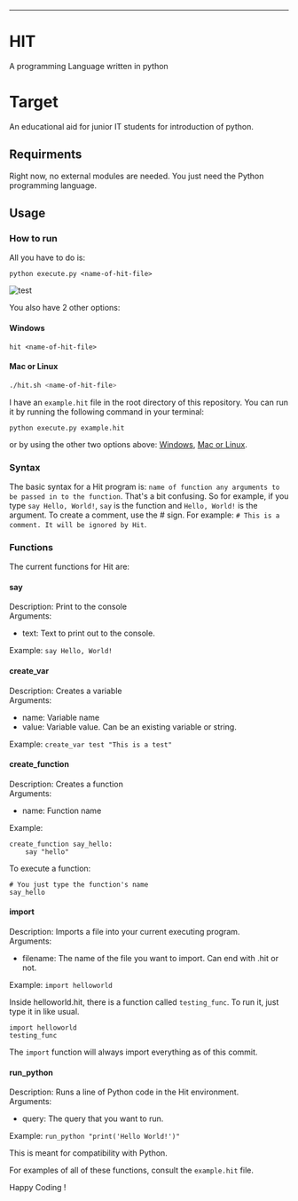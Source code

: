 

---

# HIT
A programming Language written in python

# Target
An educational aid for junior IT students for introduction of python.

## Requirments
Right now, no external modules are needed. You just need the Python programming language.

## Usage
### How to run
All you have to do is:
```shell
python execute.py <name-of-hit-file>
```
![test](https://user-images.githubusercontent.com/85629794/198265576-4b0b2931-2dd6-478b-b889-4fd7dee387bf.jpg)

You also have 2 other options:
#### Windows
```batch
hit <name-of-hit-file>
```
#### Mac or Linux
```bash
./hit.sh <name-of-hit-file>
```

I have an `example.hit` file in the root directory of this repository.
You can run it by running the following command in your terminal:
```shell
python execute.py example.hit
```
or by using the other two options above: [Windows](#windows), [Mac or Linux](#mac-or-linux).

### Syntax
The basic syntax for a Hit program is: `name of function any arguments to be passed in to the function`. That's a bit confusing. So for example, if you type `say Hello, World!`, `say` is the function and `Hello, World!` is the argument. To create a comment, use the # sign. For example: `# This is a comment. It will be ignored by Hit`.

### Functions
The current functions for Hit are:
#### say
Description: Print to the console
<br>
Arguments:
- text: Text to print out to the console.

Example: `say Hello, World!`

#### create_var
Description: Creates a variable
<br>
Arguments:
- name: Variable name
- value: Variable value. Can be an existing variable or string.

Example: `create_var test "This is a test"`

#### create_function
Description: Creates a function
<br>
Arguments:
- name: Function name

Example:
```
create_function say_hello:
    say "hello"
```

To execute a function:
```
# You just type the function's name
say_hello
```

#### import
Description: Imports a file into your current executing program.
<br>
Arguments:
- filename: The name of the file you want to import. Can end with .hit or not.

Example: `import helloworld`

Inside helloworld.hit, there is a function called `testing_func`. To run it, just type it in like usual.
```
import helloworld
testing_func
```
The `import` function will always import everything as of this commit.

#### run_python
Description: Runs a line of Python code in the Hit environment.
<br>
Arguments:
- query: The query that you want to run.

Example: `run_python "print('Hello World!')"`

This is meant for compatibility with Python.

For examples of all of these functions, consult the `example.hit` file.

Happy Coding !
